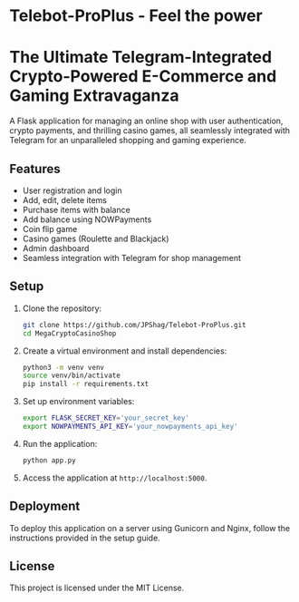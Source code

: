 # Telebot-ProPlus - Feel the power

# The Ultimate Telegram-Integrated Crypto-Powered E-Commerce and Gaming Extravaganza

A Flask application for managing an online shop with user authentication, crypto payments, and thrilling casino games, all seamlessly integrated with Telegram for an unparalleled shopping and gaming experience.

## Features

- User registration and login
- Add, edit, delete items
- Purchase items with balance
- Add balance using NOWPayments
- Coin flip game
- Casino games (Roulette and Blackjack)
- Admin dashboard
- Seamless integration with Telegram for shop management

## Setup

1. Clone the repository:
    ```bash
    git clone https://github.com/JPShag/Telebot-ProPlus.git
    cd MegaCryptoCasinoShop
    ```

2. Create a virtual environment and install dependencies:
    ```bash
    python3 -m venv venv
    source venv/bin/activate
    pip install -r requirements.txt
    ```

3. Set up environment variables:
    ```bash
    export FLASK_SECRET_KEY='your_secret_key'
    export NOWPAYMENTS_API_KEY='your_nowpayments_api_key'
    ```

4. Run the application:
    ```bash
    python app.py
    ```

5. Access the application at `http://localhost:5000`.

## Deployment

To deploy this application on a server using Gunicorn and Nginx, follow the instructions provided in the setup guide.

## License

This project is licensed under the MIT License.
